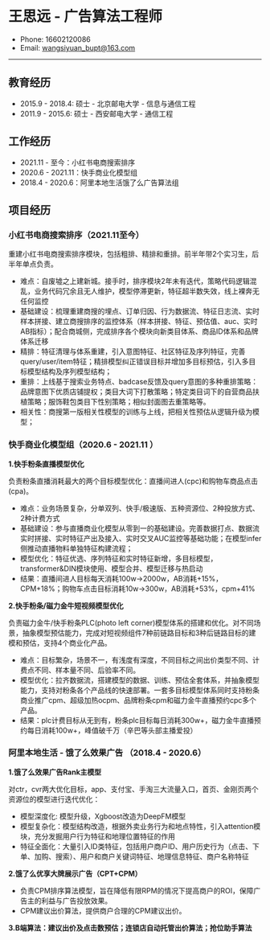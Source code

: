 # 王思远 - 广告算法工程师

-   Phone: 16602120086
-   Email: [wangsiyuan_bupt@163.com](mailto:wangsiyuan_bupt@163.com)
--- 
## 教育经历

-   2015.9 - 2018.4: 硕士 - 北京邮电大学 - 信息与通信工程
-   2011.9 - 2015.6: 硕士 - 西安邮电大学 - 通信工程

## 工作经历

-   2021.11 - 至今：小红书电商搜索排序
-   2020.6 - 2021.11：快手商业化模型组
-   2018.4 - 2020.6：阿里本地生活饿了么广告算法组

## 项目经历

### 小红书电商搜索排序（2021.11至今）

重建小红书电商搜索排序模块，包括粗排、精排和重排。前半年带2个实习生，后半年单点负责。

-   难点：自废墟之上建新城。接手时，排序模块2年未有迭代，策略代码逻辑混乱，业务代码冗余且无人维护，模型停滞更新，特征超半数失效，线上裸奔无任何监控
-   基础建设：梳理重建商搜的埋点、订单归因、行为数据流、特征日志流、实时样本拼接、建立商搜排序的监控体系（样本拼接、特征、预估值、auc、实时AB指标）；配合商城侧，完成排序各个模块向新类目体系、商品ID体系和品牌体系迁移
-   精排：特征清理与体系重建，引入意图特征、社区特征及序列特征，完善query/user/item特征；精排模型纠正错误目标并增加多目标预估，引入多目标模型结构及序列模型结构；
-   重排：上线基于搜索业务特点、badcase反馈及query意图的多种重排策略：品牌意图下优质店铺提权；类目大词下打散策略；特定类目词下的自营商品扶植策略；服饰鞋包类目下性别策略；相似封面图去重策略等。
-   相关性：商搜第一版相关性模型的训练与上线，把相关性预估从逻辑升级为模型；

### 快手商业化模型组（2020.6 - 2021.11 ）

**1.快手粉条直播模型优化**

负责粉条直播消耗最大的两个目标模型优化：直播间进人(cpc)和购物车商品点击(cpa)。

-   难点：业务场景复杂，分单双列、快手/极速版、五种资源位、2种投放方式、2种计费方式
-   基础建设：参与直播商业化模型从零到一的基础建设。完善数据打点、数据流实时拼接、实时特征产出及接入、实时交叉AUC监控等基础功能；在模型infer侧推动直播物料单独特征构建流程；
-   模型优化：特征优选、序列特征和实时特征新增，多目标模型，transformer&DIN模块使用、模型合并、模型迁移与热启动
-   结果：直播间进人目标每天消耗100w->2000w，AB消耗+15%，CPM+18%；购物车点击目标消耗10w->300w，AB消耗+53%，cpm+41%

**2.快手粉条/磁力金牛短视频模型优化**

负责磁力金牛/快手粉条PLC(photo left corner)模型体系的搭建和优化。对不同场景，抽象模型预估能力，完成对短视频组件7种前链路目标和3种后链路目标的建模和预估，支持4个商业化产品。

-   难点：目标繁杂，场景不一，有浅度有深度，不同目标之间出价类型不同、计费点不同、样本量不同、后验率不同。
-   模型优化：拉齐数据流，搭建模型的数据、训练、预估全套体系，并抽象模型能力，支持对粉条各个产品线的快速部署。一套多目标模型体系同时支持粉条商业推广cpm、超级加热ocpm、品牌粉条cpm和磁力金牛直播预约cpc多个产品。
-   结果：plc计费目标从无到有，粉条plc目标每日消耗300w+，磁力金牛直播预约每日消耗100w+，峰值破千万（辛巴等头部主播爱投）

### 阿里本地生活 - 饿了么效果广告 （2018.4 - 2020.6）

**1.饿了么效果广告Rank主模型**

对ctr，cvr两大优化目标，app、支付宝、手淘三大流量入口，首页、金刚页两个资源位的模型进行迭代优化：
- 模型深度化: 模型升级，Xgboost改造为DeepFM模型
- 模型复杂化：模型结构改造，根据外卖业务行为和地点特性，引入attention模块，充分发掘用户行为特征和地理位置特征的作用
- 特征全面化：大量引入ID类特征，包括用户商户ID、用户历史行为（点击、下单、加购、搜索）、用户和商户关键词特征、地理信息特征、商户名称特征

**2.饿了么优享大牌展示广告（CPT+CPM）**

- 负责CPM排序算法模型，旨在降低有限RPM的情况下提高商户的ROI，保障广告主的利益与广告投放效果。
- CPM建议出价算法，提供商户合理的CPM建议出价。

**3.B端算法：建议出价及点击数预估；连锁店自动托管出价算法；抢位助手算法**


